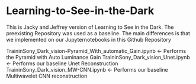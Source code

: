 # Learning-to-See-in-the-Dark

This is Jacky and Jeffrey version of Learning to See in the Dark. The preexisting Repository was used as a baseline. The main differences is that we implemented on our Jupyternotebooks in this Github Repository 

TraininSony_Dark_vision-Pyramid_With_automatic_Gain.ipynb <- Performs the Pyramid with Auto Luminance Gain
TraininSony_Dark_vision_Unet.ipynb <- Performs our baseline Unet Reconstruction
TraininSony_Dark_vision_MW-CNN.ipynb <- Performs our baseline Multiwavelet CNN reconstruction
